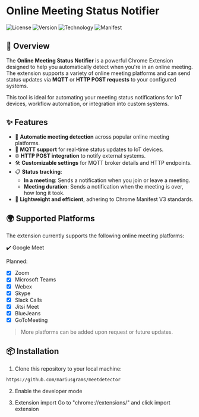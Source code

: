 # Online Meeting Status Notifier

![License](https://img.shields.io/badge/license-MIT-green)
![Version](https://img.shields.io/badge/version-1.0.0-blue)
![Technology](https://img.shields.io/badge/technology-JavaScript-orange)
![Manifest](https://img.shields.io/badge/Manifest-Version%203-blue)

## 🚀 Overview

The **Online Meeting Status Notifier** is a powerful Chrome Extension designed to help you automatically detect when you're in an online meeting. The extension supports a variety of online meeting platforms and can send status updates via **MQTT** or **HTTP POST requests** to your configured systems.  

This tool is ideal for automating your meeting status notifications for IoT devices, workflow automation, or integration into custom systems.

## ✨ Features

- 🔎 **Automatic meeting detection** across popular online meeting platforms.
- 🔗 **MQTT support** for real-time status updates to IoT devices.
- 🌐 **HTTP POST integration** to notify external systems.
- 🛠 **Customizable settings** for MQTT broker details and HTTP endpoints.
- 📋 **Status tracking**:
  - **In a meeting**: Sends a notification when you join or leave a meeting.
  - **Meeting duration**: Sends a notification when the meeting is over, how long it took.
- 🔔 **Lightweight and efficient**, adhering to Chrome Manifest V3 standards.

## 🌍 Supported Platforms

The extension currently supports the following online meeting platforms:

 ✔️ Google Meet 

Planned:
- [x] Zoom  
- [x] Microsoft Teams  
- [x] Webex  
- [x] Skype  
- [x] Slack Calls  
- [x] Jitsi Meet  
- [x] BlueJeans  
- [x] GoToMeeting  

> More platforms can be added upon request or future updates.

## 📦 Installation

1. Clone this repository to your local machine:
```bash
https://github.com/mariusgrams/meetdetector
```
2. Enable the developer mode

3.  Extension import
Go to "chrome://extensions/" and click import extension
